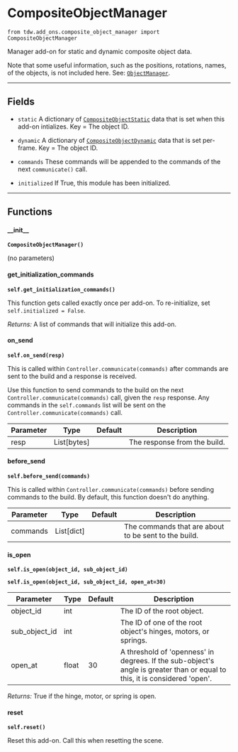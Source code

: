 # CompositeObjectManager

`from tdw.add_ons.composite_object_manager import CompositeObjectManager`

Manager add-on for static and dynamic composite object data.

Note that some useful information, such as the positions, rotations, names, of the objects, is not included here. See: [`ObjectManager`](object_manager.md).

***

## Fields

- `static` A dictionary of [`CompositeObjectStatic`](../object_data/composite_object/composite_object_static.md) data that is set when this add-on intializes. Key = The object ID.

- `dynamic` A dictionary of [`CompositeObjectDynamic`](../object_data/composite_object/composite_object_dynamic.md) data that is set per-frame. Key = The object ID.

- `commands` These commands will be appended to the commands of the next `communicate()` call.

- `initialized` If True, this module has been initialized.

***

## Functions

#### \_\_init\_\_

**`CompositeObjectManager()`**

(no parameters)

#### get_initialization_commands

**`self.get_initialization_commands()`**

This function gets called exactly once per add-on. To re-initialize, set `self.initialized = False`.

_Returns:_  A list of commands that will initialize this add-on.

#### on_send

**`self.on_send(resp)`**

This is called within `Controller.communicate(commands)` after commands are sent to the build and a response is received.

Use this function to send commands to the build on the next `Controller.communicate(commands)` call, given the `resp` response.
Any commands in the `self.commands` list will be sent on the `Controller.communicate(commands)` call.

| Parameter | Type | Default | Description |
| --- | --- | --- | --- |
| resp |  List[bytes] |  | The response from the build. |

#### before_send

**`self.before_send(commands)`**

This is called within `Controller.communicate(commands)` before sending commands to the build. By default, this function doesn't do anything.

| Parameter | Type | Default | Description |
| --- | --- | --- | --- |
| commands |  List[dict] |  | The commands that are about to be sent to the build. |

#### is_open

**`self.is_open(object_id, sub_object_id)`**

**`self.is_open(object_id, sub_object_id, open_at=30)`**


| Parameter | Type | Default | Description |
| --- | --- | --- | --- |
| object_id |  int |  | The ID of the root object. |
| sub_object_id |  int |  | The ID of one of the root object's hinges, motors, or springs. |
| open_at |  float  | 30 | A threshold of 'openness' in degrees. If the sub-object's angle is greater than or equal to this, it is considered 'open'. |

_Returns:_  True if the hinge, motor, or spring is open.

#### reset

**`self.reset()`**

Reset this add-on. Call this when resetting the scene.